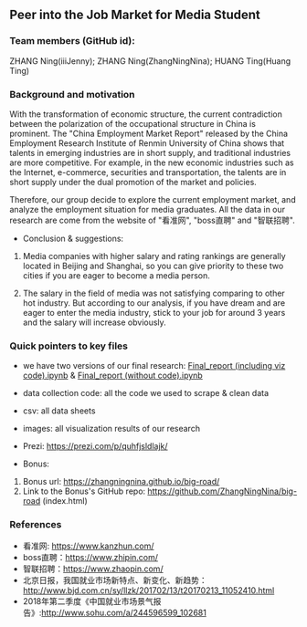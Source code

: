 ## Peer into the Job Market for Media Student

### Team members (GitHub id): 
ZHANG Ning(iiiJenny); 
ZHANG Ning(ZhangNingNina); 
HUANG Ting(Huang Ting)

### Background and motivation
With the transformation of economic structure, the current contradiction between the polarization of the occupational structure in China is prominent. The "China Employment Market Report" released by the China Employment Research Institute of Renmin University of China shows that talents in emerging industries are in short supply, and traditional industries are more competitive. For example, in the new economic industries such as the Internet, e-commerce, securities and transportation, the talents are in short supply under the dual promotion of the market and policies.

Therefore, our group decide to explore the current employment market, and analyze the employment situation for media graduates. All the data in our research are come from the website of "看准网", "boss直聘" and "智联招聘".

* Conclusion & suggestions:

1. Media companies with higher salary and rating rankings are generally located in Beijing and Shanghai, so you can give priority to these two cities if you are eager to become a media person.

2. The salary in the field of media was not satisfying comparing to other hot industry. But according to our analysis, if you have dream and are eager to enter the media industry, stick to your job for around 3 years and the salary will increase obviously.

### Quick pointers to key files
* we have two versions of our final research:
[Final_report (including viz code).ipynb](https://nbviewer.jupyter.org/github/iiijenny/job_market_for_media_student/blob/master/Final_report%20%28including%20viz%20code%29.ipynb)
& [Final_report (without code).ipynb](https://nbviewer.jupyter.org/github/iiijenny/job_market_for_media_student/blob/master/Final_report%20%28without%20code%29.ipynb)

* data collection code: all the code we used to scrape & clean data
* csv: all data sheets
* images: all visualization results of our research
* Prezi: https://prezi.com/p/quhfjsldlajk/ 
* Bonus:
1. Bonus url: https://zhangningnina.github.io/big-road/  
2. Link to the Bonus's GitHub repo: https://github.com/ZhangNingNina/big-road 
 (index.html)

### References
* 看准网: https://www.kanzhun.com/
* boss直聘：https://www.zhipin.com/
* 智联招聘：https://www.zhaopin.com/
* 北京日报，我国就业市场新特点、新变化、新趋势：http://www.bjd.com.cn/sy/llzk/201702/13/t20170213_11052410.html
* 2018年第二季度《中国就业市场景气报告》:http://www.sohu.com/a/244596599_102681

